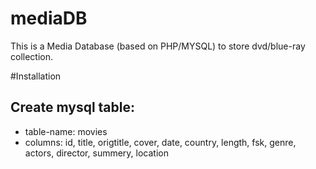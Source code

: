 # mediaDB

This is a Media Database (based on PHP/MYSQL) to store dvd/blue-ray collection.

#Installation
## Create mysql table:
- table-name: movies
- columns: id, title, origtitle, cover, date, country, length, fsk, genre, actors, director, summery, location
